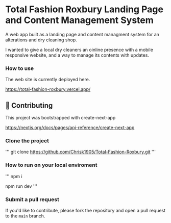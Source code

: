# Total Fashion Roxbury Landing Page and Content Management System

A web app built as a landing page and content managment system for an alterations and dry cleaning shop. 

I wanted to give a local dry cleaners an oinline presence with a mobile responsive website, and a way to manage its contents with updates.

### How to use

The web site is currently deployed here.

https://total-fashion-roxbury.vercel.app/


## 🤝 Contributing

This project was bootstrapped with create-next-app 

https://nextjs.org/docs/pages/api-reference/create-next-app

### Clone the project

'''
git clone https://github.com/Chrisk1905/Total-Fashion-Roxbury.git
'''

### How to run on your local enviroment

'''
npm i 

npm run dev
'''

### Submit a pull request

If you'd like to contribute, please fork the repository and open a pull request to the `main` branch.
